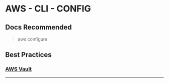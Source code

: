 # AWS - CLI - CONFIG

## Docs Recommended

> aws configure

## Best Practices

### [AWS Vault](https://github.com/99designs/aws-vault)

---

